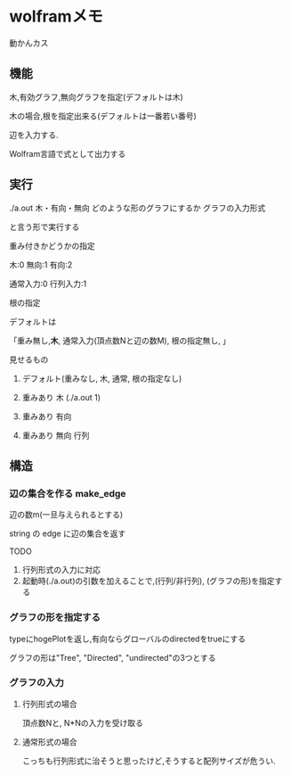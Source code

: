 # wolframメモ


動かんカス

## 機能

木,有効グラフ,無向グラフを指定(デフォルトは木)

木の場合,根を指定出来る(デフォルトは一番若い番号)

辺を入力する.

Wolfram言語で式として出力する

## 実行

./a.out 木・有向・無向 どのような形のグラフにするか グラフの入力形式

と言う形で実行する

重み付きかどうかの指定

木:0 
無向:1
有向:2

通常入力:0
行列入力:1 

根の指定



デフォルトは

「重み無し,**木**, 通常入力(頂点数Nと辺の数M), 根の指定無し, 」

見せるもの

1. デフォルト(重みなし, 木, 通常, 根の指定なし)

2. 重みあり 木 (./a.out 1)

3. 重みあり 有向

4. 重みあり 無向 行列

   

## 構造

### 辺の集合を作る make_edge

辺の数m(一旦与えられるとする)

string の edge に辺の集合を返す

TODO 

1. 行列形式の入力に対応
2. 起動時(./a.out)の引数を加えることで,(行列/非行列), (グラフの形)を指定する

### グラフの形を指定する

typeにhogePlotを返し,有向ならグローバルのdirectedをtrueにする

グラフの形は"Tree", "Directed", "undirected"の3つとする

### グラフの入力

1. 行列形式の場合

   頂点数Nと, N*Nの入力を受け取る

2. 通常形式の場合

   こっちも行列形式に治そうと思ったけど,そうすると配列サイズが危うい. 
